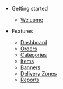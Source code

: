 - Getting started
  - [Welcome](/)

- Features
  - [Dashboard](dashboard.md)
  - [Orders](orders.md)
  - [Categories](categories.md)
  - [Items](items.md)
  - [Banners](banners.md)
  - [Delivery Zones](delivery_zones.md)
  - [Reports](reports.md)
